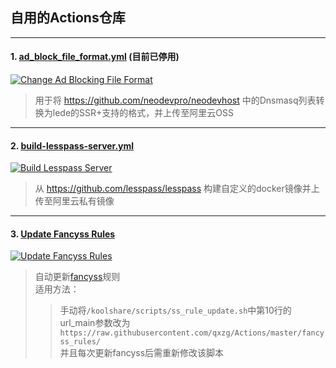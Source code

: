 ## 自用的Actions仓库
---
#### 1. [ad_block_file_format.yml](https://github.com/qxzg/Actions/blob/master/.github/workflows/ad_block_file_format.yml.disabled) (目前已停用)
[![Change Ad Blocking File Format](https://github.com/qxzg/Actions/workflows/Change%20Ad%20Blocking%20File%20Format/badge.svg)](https://github.com/qxzg/Actions/actions?query=workflow%3A%22Change+Ad+Blocking+File+Format%22)  
> 用于将 https://github.com/neodevpro/neodevhost 中的Dnsmasq列表转换为lede的SSR+支持的格式，并上传至阿里云OSS  
---
#### 2. [build-lesspass-server.yml](https://github.com/qxzg/Actions/blob/master/.github/workflows/build-lesspass-server.yml)  
[![Build Lesspass Server](https://github.com/qxzg/Actions/workflows/Build%20Lesspass%20Server/badge.svg)](https://github.com/qxzg/Actions/actions?query=workflow%3A%22Build+Lesspass+Server%22)  
> 从 https://github.com/lesspass/lesspass 构建自定义的docker镜像并上传至阿里云私有镜像
---
#### 3. [Update Fancyss Rules](https://github.com/qxzg/Actions/blob/master/.github/workflows/fancyss-rules.yml)  
[![Update Fancyss Rules](https://github.com/qxzg/Actions/workflows/Update%20Fancyss%20Rules/badge.svg)](https://github.com/qxzg/Actions/actions?query=workflow%3A%22Update+Fancyss+Rules%22)
> 自动更新[fancyss](https://github.com/hq450/fancyss/tree/master/rules)规则  
> 适用方法：
>> 手动将`/koolshare/scripts/ss_rule_update.sh`中第10行的url_main参数改为  
> `https://raw.githubusercontent.com/qxzg/Actions/master/fancyss_rules/`  
> 并且每次更新fancyss后需重新修改该脚本
